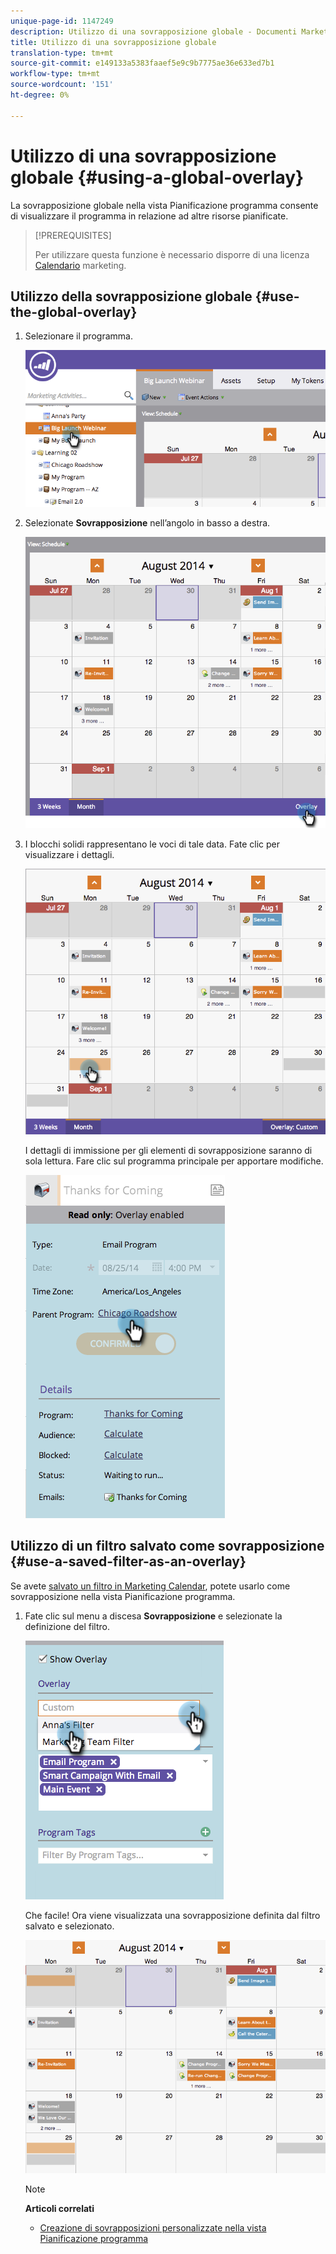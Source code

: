 ```yaml
---
unique-page-id: 1147249
description: Utilizzo di una sovrapposizione globale - Documenti Marketo - Documentazione prodotto
title: Utilizzo di una sovrapposizione globale
translation-type: tm+mt
source-git-commit: e149133a5383faaef5e9c9b7775ae36e633ed7b1
workflow-type: tm+mt
source-wordcount: '151'
ht-degree: 0%

---
```



# Utilizzo di una sovrapposizione globale {#using-a-global-overlay}

La sovrapposizione globale nella vista Pianificazione programma consente di visualizzare il programma in relazione ad altre risorse pianificate.

>[!PREREQUISITES]
>
>Per utilizzare questa funzione è necessario disporre di una licenza [Calendario](../../../../product-docs/core-marketo-concepts/marketing-calendar/understanding-the-calendar/issue-revoke-a-marketing-calendar-license.md) marketing.

## Utilizzo della sovrapposizione globale {#use-the-global-overlay}

1. Selezionare il programma.

   ![](assets/image2014-9-24-10-16-4.png)

1. Selezionate **Sovrapposizione** nell’angolo in basso a destra.

   ![](assets/image2014-9-24-10-3a16-3a9.png)

1. I blocchi solidi rappresentano le voci di tale data. Fate clic per visualizzare i dettagli.

   ![](assets/image2014-9-24-10-3a16-3a14.png)

   I dettagli di immissione per gli elementi di sovrapposizione saranno di sola lettura. Fare clic sul programma principale per apportare modifiche.

   ![](assets/image2014-9-24-10-3a16-3a19.png)

## Utilizzo di un filtro salvato come sovrapposizione {#use-a-saved-filter-as-an-overlay}

Se avete [salvato un filtro in Marketing Calendar](../../../../product-docs/core-marketo-concepts/marketing-calendar/working-with-the-calendar/saving-a-filter-definition-in-the-marketing-calendar.md), potete usarlo come sovrapposizione nella vista Pianificazione programma.

1. Fate clic sul menu a discesa **Sovrapposizione** e selezionate la definizione del filtro.

   ![](assets/image2014-9-24-10-3a16-3a26.png)

   Che facile! Ora viene visualizzata una sovrapposizione definita dal filtro salvato e selezionato.

   ![](assets/image2014-9-24-10-3a16-3a31.png)

   >[!NOTE]
   >
   >**Articoli correlati**
   >
   >    
   >    
   >    * [Creazione di sovrapposizioni personalizzate nella vista Pianificazione programma](creating-custom-overlays-in-program-schedule-view.md)


